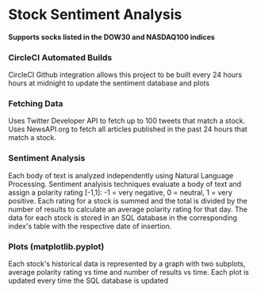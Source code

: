 # Stock Sentiment Analysis
#### Supports socks listed in the DOW30 and NASDAQ100 indices

### CircleCI Automated Builds
CircleCI Github integration allows this project to be built every 24 hours hours at midnight to update the sentiment database and plots

### Fetching Data
Uses Twitter Developer API to fetch up to 100 tweets that match a stock. Uses NewsAPI.org to fetch all articles published in the past 24 hours that match a stock.


### Sentiment Analysis
Each body of text is analyzed independently using Natural Language Processing. Sentiment analyisis techniques evaluate a body of text and assign a polarity rating [-1,1]: -1 = very negative, 0 = neutral, 1 = very positive. Each rating for a stock is summed and the total is divided by the number of results to calculate an average polarity rating for that day. The data for each stock is stored in an SQL database in the corresponding index's table with the respective date of insertion.

### Plots (matplotlib.pyplot)
Each stock's historical data is represented by a graph with two subplots, average polarity rating vs time and number of results vs time. Each plot is updated every time the SQL database is updated
